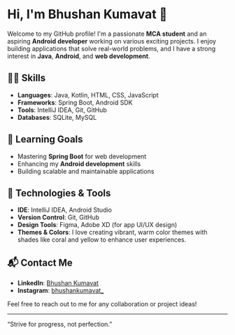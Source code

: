# Hi, I'm Bhushan Kumavat 👋

Welcome to my GitHub profile! I'm a passionate **MCA student** and an aspiring **Android developer** working on various exciting projects. I enjoy building applications that solve real-world problems, and I have a strong interest in **Java**, **Android**, and **web development**.


## 🧑‍💻 Skills

- **Languages**: Java, Kotlin, HTML, CSS, JavaScript
- **Frameworks**: Spring Boot, Android SDK
- **Tools**: IntelliJ IDEA, Git, GitHub
- **Databases**: SQLite, MySQL

## 🌱 Learning Goals

- Mastering **Spring Boot** for web development
- Enhancing my **Android development** skills
- Building scalable and maintainable applications

## 🔧 Technologies & Tools

- **IDE**: IntelliJ IDEA, Android Studio
- **Version Control**: Git, GitHub
- **Design Tools**: Figma, Adobe XD (for app UI/UX design)
- **Themes & Colors**: I love creating vibrant, warm color themes with shades like coral and yellow to enhance user experiences.


## 📬 Contact Me

- **LinkedIn**: [Bhushan Kumavat](https://www.linkedin.com/in/bhushankumavat/)
- **Instagram**: [bhushankumavat_](https://www.instagram.com/bhushankumavat_/)


Feel free to reach out to me for any collaboration or project ideas!

---

“Strive for progress, not perfection.”

